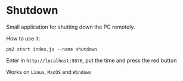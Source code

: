 # Shutdown

Small application for shutting down the PC remotely.

How to use it:

`pm2 start index.js --name shutdown`

Enter in `http://localhost:9876`, put the time and press the red button

Works on `Linux`, `MacOS` and `Windows`
